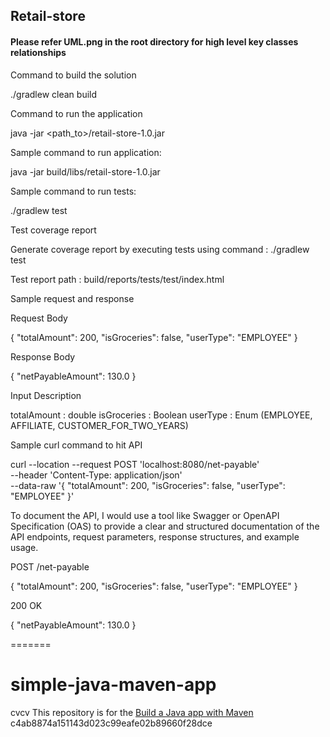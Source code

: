 
## Retail-store

#### Please refer UML.png in the root directory for high level key classes relationships

Command to build the solution

./gradlew clean build


Command to run the application


java -jar <path_to>/retail-store-1.0.jar


Sample command to run application:


java -jar build/libs/retail-store-1.0.jar

Sample command to run tests:


./gradlew test


Test coverage report

Generate coverage report by executing tests using command : ./gradlew test

Test report path : build/reports/tests/test/index.html



Sample request and response

Request Body

{
  "totalAmount": 200,
  "isGroceries": false,
  "userType": "EMPLOYEE"
}

Response Body

{
    "netPayableAmount": 130.0
}


Input Description

totalAmount : double
isGroceries : Boolean
userType : Enum (EMPLOYEE, AFFILIATE, CUSTOMER_FOR_TWO_YEARS)

Sample curl command to hit API

curl --location --request POST 'localhost:8080/net-payable' \
--header 'Content-Type: application/json' \
--data-raw '{
  "totalAmount": 200,
  "isGroceries": false,
  "userType": "EMPLOYEE"
}'



To document the API, I would use a tool like Swagger or OpenAPI Specification (OAS) to provide a clear and structured documentation of the API endpoints, request parameters, response structures, and example usage.


POST /net-payable

{
    "totalAmount": 200,
    "isGroceries": false,
    "userType": "EMPLOYEE"
}


200 OK

{
    "netPayableAmount": 130.0
}


=======

# simple-java-maven-app
 cvcv
This repository is for the
[Build a Java app with Maven](https://jenkins.io/doc/tutorials/build-a-java-app-with-maven/)
c4ab8874a151143d023c99eafe02b89660f28dce
